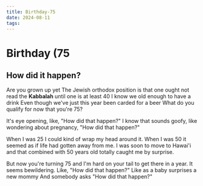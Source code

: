 ```yaml
---
title: Birthday-75
date: 2024-08-11
tags: 
---
```

# Birthday (75
## How did it happen?

Are you grown up yet
The Jewish orthodox position is that 
one ought not read the **Kabbalah** until one is at least 40
I know we old enough to have a drink
Even though we've just this year 
been carded for a beer 
What do you qualify for now that you're 75?

It's eye opening, like, 
"How did that happen?" 
I know that sounds goofy, 
like wondering about pregnancy, 
"How did that happen?"

When I was 25 
I could kind of wrap my head around it.
When I was 50 
it seemed as if life had gotten away from me. 
I was soon to move to Hawai'i 
and that combined with 50 years old 
totally caught me by surprise.

But now you're turning 75 
and I'm hard on your tail to get there in a year. 
It seems bewildering. 
Like, "How did that happen?" 
Like as a baby surprises a new mommy
And somebody asks "How did that happen?"
